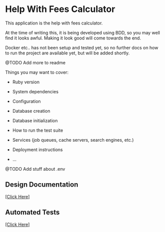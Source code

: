# Help With Fees Calculator

This application is the help with fees calculator.

At the time of writing this, it is being developed using BDD, so you may well
find it looks awful.  Making it look good will come towards the end.

Docker etc.. has not been setup and tested yet, so no further docs on how to 
run the project are available yet, but will be added shortly.

@TODO Add more to readme

Things you may want to cover:

* Ruby version

* System dependencies

* Configuration

* Database creation

* Database initialization

* How to run the test suite

* Services (job queues, cache servers, search engines, etc.)

* Deployment instructions

* ...

@TODO Add stuff about .env

## Design Documentation

[[Click Here]](design_documentation.md)

## Automated Tests

[[Click Here]](automated_tests.md)